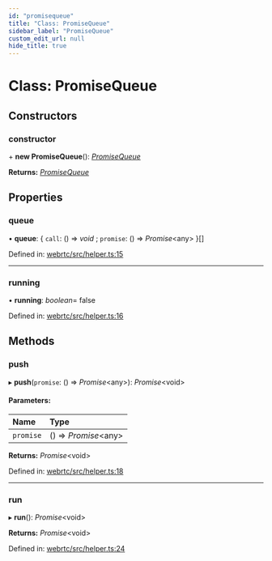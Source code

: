 ```yaml
---
id: "promisequeue"
title: "Class: PromiseQueue"
sidebar_label: "PromiseQueue"
custom_edit_url: null
hide_title: true
---
```


# Class: PromiseQueue

## Constructors

### constructor

\+ **new PromiseQueue**(): [*PromiseQueue*](promisequeue.md)

**Returns:** [*PromiseQueue*](promisequeue.md)

## Properties

### queue

• **queue**: { `call`: () => *void* ; `promise`: () => *Promise*<any\>  }[]

Defined in: [webrtc/src/helper.ts:15](https://github.com/shinyoshiaki/werift-webrtc/blob/9b1b713/packages/webrtc/src/helper.ts#L15)

___

### running

• **running**: *boolean*= false

Defined in: [webrtc/src/helper.ts:16](https://github.com/shinyoshiaki/werift-webrtc/blob/9b1b713/packages/webrtc/src/helper.ts#L16)

## Methods

### push

▸ **push**(`promise`: () => *Promise*<any\>): *Promise*<void\>

#### Parameters:

Name | Type |
:------ | :------ |
`promise` | () => *Promise*<any\> |

**Returns:** *Promise*<void\>

Defined in: [webrtc/src/helper.ts:18](https://github.com/shinyoshiaki/werift-webrtc/blob/9b1b713/packages/webrtc/src/helper.ts#L18)

___

### run

▸ **run**(): *Promise*<void\>

**Returns:** *Promise*<void\>

Defined in: [webrtc/src/helper.ts:24](https://github.com/shinyoshiaki/werift-webrtc/blob/9b1b713/packages/webrtc/src/helper.ts#L24)
